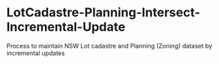 # LotCadastre-Planning-Intersect-Incremental-Update
Process to maintain NSW Lot cadastre and Planning (Zoning) dataset by incremental updates
